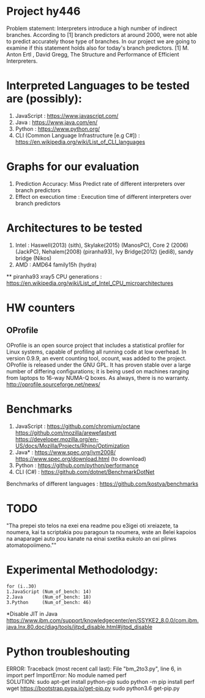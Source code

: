 #   Project hy446                            
  Problem statement: Interpreters introduce a high number of indirect
  branches.  According to [1] branch predictors at around 2000, were
  not able to predict accurately those type of branches. In our
  project we are going to examine if this statement holds also for
  today's branch predictors.  [1]  M. Anton Ertl , David Gregg, The
  Structure and Performance of Efficient Interpreters.

#  Interpreted Languages to be tested are (possibly):
  1. JavaScript : https://www.javascript.com/
  2. Java       : https://www.java.com/en/
  3. Python     : https://www.python.org/	
  4. CLI (Common Language Infrastructure [e.g C#]) : https://en.wikipedia.org/wiki/List_of_CLI_languages 


#  Graphs for our evaluation
  1. Prediction Accuracy: Miss Predict rate of different interpreters
     over branch predictors
  2. Effect on execution time : Execution time of different
     interpreters over branch predictors

#  Architectures to be tested 
  1. Intel  : Haswell(2013) (sith), Skylake(2015) (ManosPC),
     Core 2 (2006) (JackPC), Nehalem(2008) (piranha93), Ivy Bridge(2012)
     (jedi8), sandy bridge (Nikos)
  2. AMD    : AMD64 family15h (hydra)

** piranha93 xray5
CPU generations : https://en.wikipedia.org/wiki/List_of_Intel_CPU_microarchitectures

#  HW counters 
## OProfile
  OProfile is an open source project that includes a statistical
  profiler for Linux systems, capable of profiling all running code at
  low overhead. In version 0.9.9, an event counting tool, ocount, was
  added to the project. OProfile is released under the GNU GPL. It has
  proven stable over a large number of differing configurations; it is
  being used on machines ranging from laptops to 16-way NUMA-Q boxes.
  As always, there is no warranty.
  http://oprofile.sourceforge.net/news/

# Benchmarks
   1. JavaScript    : https://github.com/chromium/octane
                      https://github.com/mozilla/arewefastyet
                      https://developer.mozilla.org/en-US/docs/Mozilla/Projects/Rhino/Optimization
   2. Java*          : https://www.spec.org/jvm2008/
		      https://www.spec.org/download.html (to download) 
   3. Python        : https://github.com/python/performance
   4. CLI (C#)      : https://github.com/dotnet/BenchmarkDotNet 
   
Benchmarks of different languages : https://github.com/kostya/benchmarks

# TODO
"Tha prepei sto telos na exei ena readme pou e3igei oti
xreiazete, ta noumera, kai ta scriptakia pou paragoun ta noumera, wste
an 8elei kapoios na anaparagei auto pou kanate na einai sxetika eukolo
an oxi plirws atomatopoiimeno.""

# Experimental Methodolodgy:
    for (i..30)
	1.JavaScript (Num_of_bench: 14)
	2.Java       (Num_of_bench: 18)
	3.Python     (Num_of_bench: 46)


*Disable JIT in Java
https://www.ibm.com/support/knowledgecenter/en/SSYKE2_8.0.0/com.ibm.java.lnx.80.doc/diag/tools/jitpd_disable.html#jitpd_disable     
    
# Python troubleshouting
ERROR:
	Traceback (most recent call last):
  		File "bm_2to3.py", line 6, in <module>
    		import perf
	ImportError: No module named perf         
SOLUTION:
	sudo apt-get install python-pip
	sudo python -m pip install perf 
	wget https://bootstrap.pypa.io/get-pip.py
	sudo python3.6 get-pip.py
